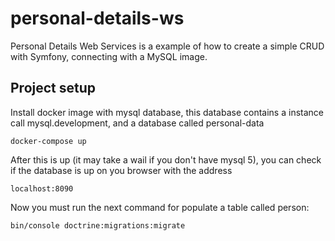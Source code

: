 # personal-details-ws

Personal Details Web Services is a example of how to create a simple CRUD with Symfony, connecting with a MySQL image.

## Project setup

Install docker image with mysql database, this database contains a instance call mysql.development, and a database called personal-data
```
docker-compose up
```

After this is up (it may take a wail if you don't have mysql 5), you can check if the database is up on you browser with the address

```
localhost:8090
```

Now you must run the next command for populate a table called person:

```
bin/console doctrine:migrations:migrate
```
